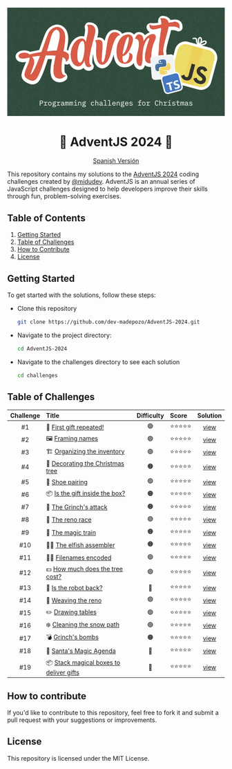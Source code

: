<div align="center">

![Advent 2024](/assets/hero.png)

# 🎄 AdventJS 2024 🎁
[Spanish Versión](/README-es.md)

</div>

This repository contains my solutions to the [AdventJS 2024](https://www.adventjs.dev/en) coding challenges created by [@midudev](https://midu.dev/). AdventJS is an annual series of JavaScript challenges designed to help developers improve their skills through fun, problem-solving exercises.

## Table of Contents

1. [Getting Started](#getting-started)
2. [Table of Challenges](#table-of-contents)
3. [How to Contribute](#how-to-contribute)
4. [License](#license)

## Getting Started

To get started with the solutions, follow these steps:

- Clone this repository

  ```bash
  git clone https://github.com/dev-madepozo/AdventJS-2024.git
  ```

- Navigate to the project directory:

  ```bash
  cd AdventJS-2024
  ```

- Navigate to the challenges directory to see each solution

  ```bash
  cd challenges
  ```

## Table of Challenges

|  Challenge  | Title                                                                                 | Difficulty | Score      | Solution                           |
| :---------: | :------------------------------------------------------------------------------------ | :---:      | :--------  | :--------------------------------: |
| #1          | 🎁 [First gift repeated!](https://adventjs.dev/en/challenges/2024/1)                  | 🟢         | ⭐️⭐️⭐️⭐️⭐️ | [view](/chalenges/challenge01.md) |
| #2          | 🖼️ [Framing names](https://adventjs.dev/en/challenges/2024/2)                         | 🟢         | ⭐️⭐️⭐️⭐️⭐️ | [view](/chalenges/challenge02.md) |
| #3          | 🏗️ [Organizing the inventory](https://adventjs.dev/en/challenges/2024/3)              | 🟢         | ⭐️⭐️⭐️⭐️⭐️ | [view](/chalenges/challenge03.md) |
| #4          | 🎄 [Decorating the Christmas tree](https://adventjs.dev/en/challenges/2024/4)         | 🟠         | ⭐️⭐️⭐️⭐️⭐️ | [view](/chalenges/challenge04.md) |
| #5          | 👞 [Shoe pairing](https://adventjs.dev/en/challenges/2024/5)                          | 🟢         | ⭐️⭐️⭐️⭐️⭐️ | [view](/chalenges/challenge05.md) |
| #6          | 📦 [Is the gift inside the box?](https://adventjs.dev/en/challenges/2024/6)           | 🟠         | ⭐️⭐️⭐️⭐️⭐️ | [view](/chalenges/challenge06.md) |
| #7          | 👹 [The Grinch's attack](https://adventjs.dev/en/challenges/2024/7)                   | 🟠         | ⭐️⭐️⭐️⭐️⭐️ | [view](/chalenges/challenge07.md) |
| #8          | 🦌 [The reno race](https://adventjs.dev/en/challenges/2024/8)                         | 🟢         | ⭐️⭐️⭐️⭐️⭐️ | [view](/chalenges/challenge08.md) |
| #9          | 🚂 [The magic train](https://adventjs.dev/en/challenges/2024/9)                       | 🟠         | ⭐️⭐️⭐️⭐️⭐️ | [view](/chalenges/challenge09.md) |
| #10         | 👩‍💻 [The elfish assembler](https://adventjs.dev/en/challenges/2024/10)                 | 🟠         | ⭐️⭐️⭐️⭐️⭐️ | [view](/chalenges/challenge10.md) |
| #11         | 🏴‍☠️ [Filenames encoded](https://adventjs.dev/en/challenges/2024/11)                    | 🟢         | ⭐️⭐️⭐️⭐️⭐️ | [view](/chalenges/challenge11.md) |
| #12         | 💵 [How much does the tree cost?](https://adventjs.dev/en/challenges/2024/12)         | 🟢         | ⭐️⭐️⭐️⭐️⭐️ | [view](/chalenges/challenge12.md) |
| #13         | 🤖 [Is the robot back?](https://adventjs.dev/en/challenges/2024/13)                   | 🔴         | ⭐️⭐️⭐️⭐️⭐️ | [view](/chalenges/challenge13.md) |
| #14         | 🦌 [Weaving the reno](https://adventjs.dev/en/challenges/2024/14)                     | 🟢         | ⭐️⭐️⭐️⭐️⭐️ | [view](/chalenges/challenge14.md) |
| #15         | ✏️  [Drawing tables](https://adventjs.dev/en/challenges/2024/15)                       | 🟢         | ⭐️⭐️⭐️⭐️⭐️ | [view](/chalenges/challenge15.md) |
| #16         | ❄️  [Cleaning the snow path](https://adventjs.dev/en/challenges/2024/16)               | 🟢         | ⭐️⭐️⭐️⭐️⭐️ | [view](/chalenges/challenge16.md) |
| #17         | 💣 [Grinch's bombs](https://adventjs.dev/en/challenges/2024/17)                       | 🟠         | ⭐️⭐️⭐️⭐️⭐️ | [view](/chalenges/challenge17.md) |
| #18         | 📇 [Santa's Magic Agenda](https://adventjs.dev/en/challenges/2024/18)                 | 🔴         | ⭐️⭐️⭐️⭐️⭐️ | [view](/chalenges/challenge18.md) |
| #19         | 📦 [Stack magical boxes to deliver gifts](https://adventjs.dev/en/challenges/2024/19) | 🔴         | ⭐️⭐️⭐️⭐️⭐️ | [view](/chalenges/challenge19.md) |

## How to contribute

If you'd like to contribute to this repository, feel free to fork it and submit a pull request with your suggestions or improvements.

## License

This repository is licensed under the MIT License.

